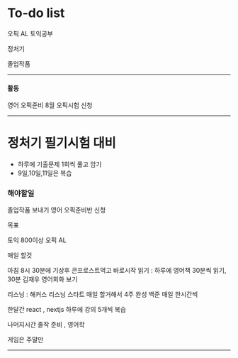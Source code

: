 # To-do list


오픽 AL
토익공부 

정처기

졸업작품

----------------
#### 활동

영어 오픽준비 8월
오픽시험 신청

---

# 정처기 필기시험 대비

- 하루에 기출문제 1회씩 풀고 암기
- 9일,10일,11일은 복습


### 해야할일

졸업작품 보내기
영어 오픽준비반 신청

목표 

토익 800이상
오픽 AL

매일 할것

아침 8시 30분에 기상후 콘프로스트먹고 바로시작 
읽기 : 하루에 영어책 30분씩 읽기, 30분 김재우 영어회화 보기

리스닝 : 해커스 리스닝 스타트  매일 할거해서 4주 완성
백준 매일 한시간씩 

한달간 
react , nextjs 하루에 강의 5개씩 복습

나머지시간 
졸작 준비 , 영어학

게임은 주말만

-----

